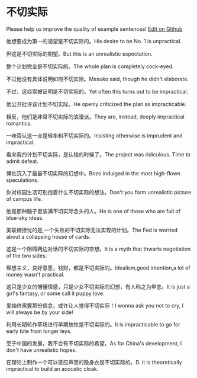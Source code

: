 # 不切实际

Please help us improve the quality of example sentences! [Edit on Github](https://github.com/jiyushe/jiyu-example-sentence-source/blob/main/chinese/buqieshiji.md)

<p><span class="chinese">他想要成为第一的渴望是不切实际的。</span><span class="english">His desire to be No. 1 is unpractical.</span></p>

<p><span class="chinese">但这是不切实际的期望。</span><span class="english">But this is an unrealistic expectation.</span></p>

<p><span class="chinese">整个计划完全是不切实际的。</span><span class="english">The whole plan is completely cock-eyed.</span></p>

<p><span class="chinese">不过他没有具体说明如何不切实际。</span><span class="english">Masuko said, though he didn't elaborate.</span></p>

<p><span class="chinese">不过，这经常被证明是不切实际的。</span><span class="english">Yet often this turns out to be impractical.</span></p>

<p><span class="chinese">他公开批评该计划不切实际。</span><span class="english">He openly criticized the plan as impracticable.</span></p>

<p><span class="chinese">相反，他们是非常不切实际的浪漫派。</span><span class="english">They are, instead, deeply impractical romantics.</span></p>

<p><span class="chinese">一味否认这一点是轻率和不切实际的。</span><span class="english">Insisting otherwise is imprudent and impractical.</span></p>

<p><span class="chinese">看来我的计划不切实际，是认输的时候了。</span><span class="english">The project was ridiculous. Time to admit defeat.</span></p>

<p><span class="chinese">博佐沉入了最最不切实际的幻想中。</span><span class="english">Bozo indulged in the most high-flown speculations.</span></p>

<p><span class="chinese">你对校园生活可别抱着什么不切实际的想法。</span><span class="english">Don't you form unrealistic picture of campus life.</span></p>

<p><span class="chinese">他是那种脑子里装满不切实际念头的人。</span><span class="english">He is one of those who are full of blue-sky ideas.</span></p>

<p><span class="chinese">美联储担忧的是,一个失败的不切实际无法实现的计划。</span><span class="english">The Fed is worried about a collapsing house of cards.</span></p>

<p><span class="chinese">这是一个阻碍两边对话的不切实际的空想。</span><span class="english">It is a myth that thwarts negotiation of the two sides.</span></p>

<p><span class="chinese">理想主义，良好意愿，钱财，都是不切实际的。</span><span class="english">Idealism,good intention,a lot of money wasn't practical.</span></p>

<p><span class="chinese">这只是少女的懵懂情感，只是少女不切实际的幻想，有人称之为早恋。</span><span class="english">It is just a girl's fantasy, or some call it puppy love.</span></p>

<p><span class="chinese">爱始终需要那份信念，或许让人觉得不切实际！</span><span class="english">I wonna ask you not to cry, I will always be by your side!</span></p>

<p><span class="chinese">利用长期轮作草场进行早期放牧是不切实际的。</span><span class="english">It is impracticable to go for early bite from longer leys.</span></p>

<p><span class="chinese">至于中国的发展，我不会有不切实际的希望。</span><span class="english">As for China's development, I don't have unrealistic hopes.</span></p>

<p><span class="chinese">在理论上制作一个可以感应声音的隐身衣是不切实际的。</span><span class="english">D. it is theoretically impractical to build an acoustic cloak.</span></p>

